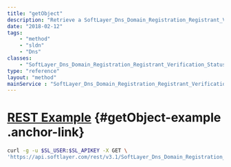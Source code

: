 ```yaml
---
title: "getObject"
description: "Retrieve a SoftLayer_Dns_Domain_Registration_Registrant_Verification_Status record."
date: "2018-02-12"
tags:
    - "method"
    - "sldn"
    - "Dns"
classes:
    - "SoftLayer_Dns_Domain_Registration_Registrant_Verification_Status"
type: "reference"
layout: "method"
mainService : "SoftLayer_Dns_Domain_Registration_Registrant_Verification_Status"
---
```


# [REST Example](#getObject-example) <a href="/article/rest/"><i class="fas fa-question"></i></a> {#getObject-example .anchor-link} 
```bash
curl -g -u $SL_USER:$SL_APIKEY -X GET \
'https://api.softlayer.com/rest/v3.1/SoftLayer_Dns_Domain_Registration_Registrant_Verification_Status/{SoftLayer_Dns_Domain_Registration_Registrant_Verification_StatusID}/getObject'
```
